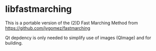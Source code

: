 # libfastmarching
This is a portable version of the (2)D Fast Marching Method from https://github.com/jvgomez/fastmarching

Qt depdency is only needed to simplify use of images (QImage) and for building.

